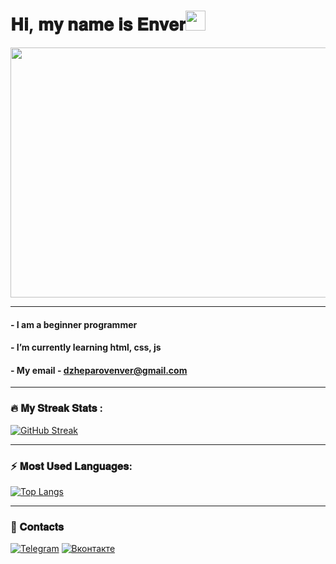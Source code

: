 # 𝐇𝐢, 𝐦𝐲 𝐧𝐚𝐦𝐞 𝐢𝐬 𝐄𝐧𝐯𝐞𝐫<img src="https://github.com/blackcater/blackcater/raw/main/images/Hi.gif" height="32"/></h1>
<div align="center"/>
     <img src="https://i.gifer.com/Txi0.gif" width="700" height="400"  />
</div>
<div>
  
_ _ _ _ _ _ _ _ _ _ _ _ _ _ _ 
      
</div>

#### - I am a beginner programmer
#### - I’m currently learning html, css, js
#### - My email - dzheparovenver@gmail.com

<div>
  
_ _ _ _ _ _ _ _ _ _ _ _ _ _ _ 
      
</div>

### :fire: 𝐌𝐲 𝐒𝐭𝐫𝐞𝐚𝐤 𝐒𝐭𝐚𝐭𝐬 : 


<a href="https://git.io/streak-stats"><img src="https://streak-stats.demolab.com?user=enverdzheparov7&theme=dark" alt="GitHub Streak" /></a>

<div>
  
_ _ _ _ _ _ _ _ _ _ _ _ _ _ _ 
      
</div>

### ⚡ 𝐌𝐨𝐬𝐭 𝐔𝐬𝐞𝐝 𝐋𝐚𝐧𝐠𝐮𝐚𝐠𝐞𝐬:
[![Top Langs](https://github-readme-stats.vercel.app/api/top-langs/?username=enverdzheparov7&layout=compact)](https://github.com/enverdzheparov7/github-readme-stats)

<div>
  
_ _ _ _ _ _ _ _ _ _ _ _ _ _ _ 
      
</div>

<!-- CONTACT -->
### 💬 𝐂𝐨𝐧𝐭𝐚𝐜𝐭𝐬

[![Telegram][Telegram]][Telegram-url] 
[![Вконтакте][Вконтакте]][Вконтакте-url] 


[Telegram]: https://img.shields.io/badge/Telegram-000000?style=for-the-badge&logo=nexdotjs&logoColor=white
[Telegram-url]:https://t.me/Cristiano_criminalo

[Вконтакте]: https://img.shields.io/badge/Вконтакте-000000?style=for-the-badge&logo=nexdotjs&logoColor=white
[Вконтакте-url]:https://vk.com/mironaldo_7_cr7
